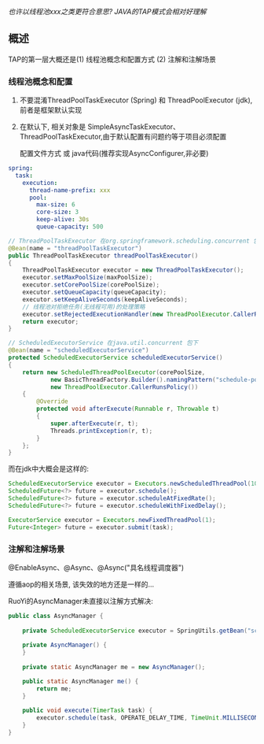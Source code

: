 *也许以线程池xxx之类更符合意思? JAVA的TAP模式会相对好理解*



## 概述

TAP的第一层大概还是(1) 线程池概念和配置方式 (2) 注解和注解场景



### 线程池概念和配置

1. 不要混淆ThreadPoolTaskExecutor (Spring) 和 ThreadPoolExecutor (jdk), 前者是框架默认实现

2. 在默认下, 相关对象是 SimpleAsyncTaskExecutor、ThreadPoolTaskExecutor,由于默认配置有问题约等于项目必须配置

   配置文件方式 或 java代码(推荐实现AsyncConfigurer,非必要)

```yml
spring:
  task:
    execution:
      thread-name-prefix: xxx
      pool:
        max-size: 6
        core-size: 3
        keep-alive: 30s
        queue-capacity: 500

```

```java
// ThreadPoolTaskExecutor 在org.springframework.scheduling.concurrent 包下
@Bean(name = "threadPoolTaskExecutor")
public ThreadPoolTaskExecutor threadPoolTaskExecutor()
{
    ThreadPoolTaskExecutor executor = new ThreadPoolTaskExecutor();
    executor.setMaxPoolSize(maxPoolSize);
    executor.setCorePoolSize(corePoolSize);
    executor.setQueueCapacity(queueCapacity);
    executor.setKeepAliveSeconds(keepAliveSeconds);
    // 线程池对拒绝任务(无线程可用)的处理策略
    executor.setRejectedExecutionHandler(new ThreadPoolExecutor.CallerRunsPolicy());
    return executor;
}

// ScheduledExecutorService 在java.util.concurrent 包下
@Bean(name = "scheduledExecutorService")
protected ScheduledExecutorService scheduledExecutorService()
{
    return new ScheduledThreadPoolExecutor(corePoolSize,
            new BasicThreadFactory.Builder().namingPattern("schedule-pool-%d").daemon(true).build(),
            new ThreadPoolExecutor.CallerRunsPolicy())
    {
        @Override
        protected void afterExecute(Runnable r, Throwable t)
        {
            super.afterExecute(r, t);
            Threads.printException(r, t);
        }
    };
}
```



而在jdk中大概会是这样的:

```java
ScheduledExecutorService executor = Executors.newScheduledThreadPool(10);
ScheduledFuture<?> future = executor.schedule();
ScheduledFuture<?> future = executor.scheduleAtFixedRate();
ScheduledFuture<?> future = executor.scheduleWithFixedDelay();

ExecutorService executor = Executors.newFixedThreadPool(1);
Future<Integer> future = executor.submit(task);
```



### 注解和注解场景

@EnableAsync、@Async、@Async("具名线程调度器")

遵循aop的相关场景, 该失效的地方还是一样的...



RuoYi的AsyncManager未直接以注解方式解决:

```java
public class AsyncManager {
    
    private ScheduledExecutorService executor = SpringUtils.getBean("scheduledExecutorService");
    
    private AsyncManager() {
    }
    
    private static AsyncManager me = new AsyncManager();

    public static AsyncManager me() {
        return me;
    }
    
    public void execute(TimerTask task) {
        executor.schedule(task, OPERATE_DELAY_TIME, TimeUnit.MILLISECONDS);
    }
}
```

